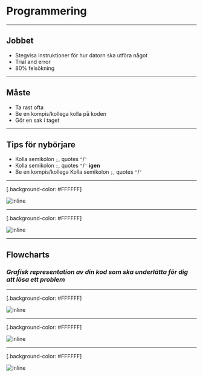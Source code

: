 # Programmering

---

## Jobbet

* Stegvisa instruktioner för hur datorn ska utföra något
* Trial and error
* 80% felsökning

---
## Måste

* Ta rast ofta
* Be en kompis/kollega kolla på koden
* Gör en sak i taget

---

## Tips för nybörjare

* Kolla semikolon `;`, quotes `"`/`'`
* Kolla semikolon `;`, quotes `"`/`'` **igen**
* Be en kompis/kollega Kolla semikolon `;`, quotes `"`/`'`

---

[.background-color: #FFFFFF]

![inline](https://i.imgur.com/OqABudC.png)

---

[.background-color: #FFFFFF]

![inline](https://i.imgur.com/BzJ49gR.png)

---

## Flowcharts

### _Grafisk representation av din kod som ska underlätta för dig att lösa ett problem_

---

[.background-color: #FFFFFF]

![inline](https://i.imgur.com/YZdZJVh.png)

---

[.background-color: #FFFFFF]

![inline](https://i.imgur.com/cCzYUs4.png)

--- 

[.background-color: #FFFFFF]

![inline](https://i.imgur.com/H4XX224.png)
